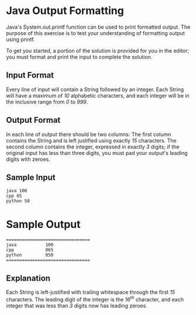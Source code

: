 # Java Output Formatting

Java's System.out.printf function can be used to print formatted output. The purpose of this exercise is to test your understanding of formatting output using printf.

To get you started, a portion of the solution is provided for you in the editor; you must format and print the input to complete the solution.

## Input Format

Every line of input will contain a String followed by an integer.
Each String will have a maximum of _10_ alphabetic characters, and each integer will be in the inclusive range from _0_ to _999_.

## Output Format

In each line of output there should be two columns:
The first column contains the String and is left justified using exactly _15_ characters.
The second column contains the integer, expressed in exactly _3_ digits; if the original input has less than three digits, you must pad your output's leading digits with zeroes.

## Sample Input

```
java 100
cpp 65
python 50
```

# Sample Output

```
================================
java           100 
cpp            065 
python         050 
================================
```

## Explanation

Each String is left-justified with trailing whitespace through the first _15_ characters. The leading digit of the integer is the _16<sup>th</sup>_ character, and each integer that was less than _3_ digits now has leading zeroes.

